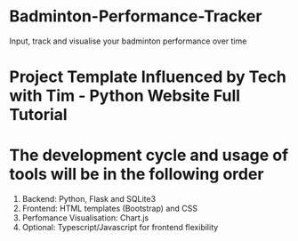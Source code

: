 # Badminton-Performance-Tracker
Input, track and visualise your badminton performance over time

# Project Template Influenced by Tech with Tim - Python Website Full Tutorial

# The development cycle and usage of tools will be in the following order
1. Backend: Python, Flask and SQLite3
2. Frontend: HTML templates (Bootstrap) and CSS
3. Perfomance Visualisation: Chart.js
4. Optional: Typescript/Javascript for frontend flexibility
